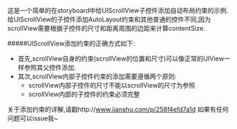 这是一个简单的在storyboard中给UIScrollView子控件添加自动布局约束的示例.
给UIScrollView的子控件添加AutoLayout约束和其他普通的控件不同,因为scrollView需要根据子控件的尺寸和距离周围的边距来计算contentSize.

#####UIScrollView添加约束的正确方式如下:
- 首先,scrollView自身的约束(scrollView的位置和尺寸)可以像正常的UIView一样参照其父控件添加.
- 其次,scrollView内部子控件约束的添加需要遵循两个原则:
  - scrollView内部子控件的尺寸不能以scrollView的尺寸为参照
  - scrollView内部的子控件的约束必须完整

关于添加约束的详解,请戳http://www.jianshu.com/p/258f4efd7a1d
如果有任何问题可以issue我~
